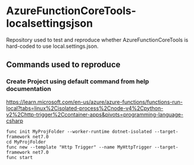 # AzureFunctionCoreTools-localsettingsjson
Repository used to test and reproduce whether AzureFunctionCoreTools is hard-coded to use local.settings.json.

## Commands used to reproduce

### Create Project using default command from help documentation
https://learn.microsoft.com/en-us/azure/azure-functions/functions-run-local?tabs=linux%2Cisolated-process%2Cnode-v4%2Cpython-v2%2Chttp-trigger%2Ccontainer-apps&pivots=programming-language-csharp
```
func init MyProjFolder --worker-runtime dotnet-isolated --target-framework net7.0
cd MyProjFolder
func new --template "Http Trigger" --name MyHttpTrigger --target-framework net7.0
func start
```
